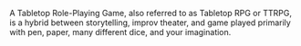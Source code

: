 A Tabletop Role-Playing Game, also referred to as Tabletop RPG or TTRPG, is a hybrid between storytelling, improv theater, and game played primarily with pen, paper, many different dice, and your imagination.